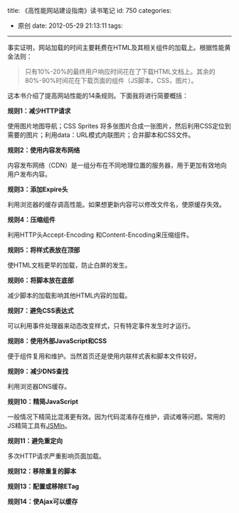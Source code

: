 title: 《高性能网站建设指南》读书笔记
id: 750
categories:
  - 原创
date: 2012-05-29 21:13:11
tags:
---

事实证明，网站加载的时间主要耗费在HTML及其相关组件的加载上。根据性能黄金法则：
> 只有10%-20%的最终用户响应时间花在了下载HTML文档上。其余的80%-90%时间花在下载页面的组件（JS脚本，CSS，图片）。

这本书介绍了提高网站性能的14条规则。下面我将进行简要概括：

**规则1：减少HTTP请求**

使用图片地图导航；CSS Sprites 将多张图片合成一张图片，然后利用CSS定位到需要的图片；利用data：URL模式内联图片；合并脚本和CSS文件。

**规则2：使用内容发布网络**

内容发布网络（CDN）是一组分布在不同地理位置的服务器，用于更加有效地向用户发布内容。

**规则3：添加Expire头**

利用浏览器的缓存调高性能。如果想更新内容可以修改文件名，使原缓存失效。

**规则4：压缩组件**

利用HTTP头Accept-Encoding 和Content-Encoding来压缩组件。

**规则5：将样式表放在顶部**

使HTML文档更早的加载，防止白屏的发生。

**规则6：将脚本放在底部**

减少脚本的加载影响其他HTML内容的加载。

**规则7：避免CSS表达式**

可以利用事件处理器来动态改变样式，只有特定事件发生时才运行。

**规则8：使用外部JavaScript和CSS**

便于组件复用和维护。当然首页还是使用内联样式表和脚本文件较好。

**规则9：减少DNS查找**

利用浏览器DNS缓存。

**规则10：精简JavaScript**

一般情况下精简比混淆更有效。因为代码混淆存在维护，调试难等问题。常用的JS精简工具有[JSMIn](http://javascript.crockford.com/jsmin.html)。

**规则11：避免重定向**

多次HTTP请求严重影响页面加载。

**规则12：移除重复的脚本**

**规则13：配置或移除ETag**

**规则14：使Ajax可以缓存**